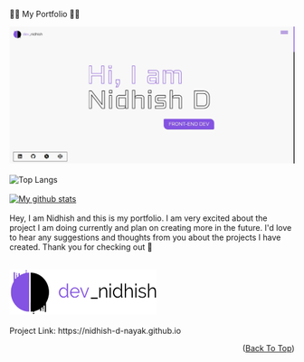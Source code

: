 👨‍💻 My Portfolio 👨‍💻

[![My GitHub Banner](images/project-one_screenshot.webp)](https://nidhish-d-nayak.github.io)
<br>
<br>
![Top Langs](https://github-readme-stats.vercel.app/api/top-langs/?username=Nidhish-D-Nayak&theme=dark&show_icons=true)
<br>
<br>
[![My github stats](https://github-readme-stats.vercel.app/api?username=Nidhish-D-Nayak)](https://github.com/Nidhish-D-Nayak/github-readme-stats)
<br>
<br>
Hey, I am Nidhish and this is my portfolio. I am very excited about the project I am doing currently and plan on creating more in the future.
I'd love to hear any suggestions and thoughts from you about the projects I have created. Thank you for checking out 🤩

</p>
<br>
  <a href="https://nidhish-d-nayak.github.io/">
    <img src="images/main_logo.webp" alt="Logo" width="260" height="80">
  </a>
<br>
<br>
Project Link: https://nidhish-d-nayak.github.io

<p align="right">(<a href="#top">Back To Top</a>)</p>
